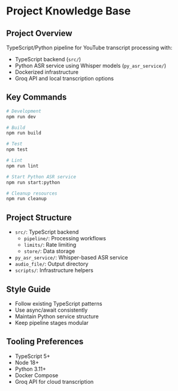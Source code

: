 # Project Knowledge Base

## Project Overview
TypeScript/Python pipeline for YouTube transcript processing with:
- TypeScript backend (`src/`)
- Python ASR service using Whisper models (`py_asr_service/`)
- Dockerized infrastructure
- Groq API and local transcription options

## Key Commands
```bash
# Development
npm run dev

# Build
npm run build

# Test
npm test

# Lint
npm run lint

# Start Python ASR service
npm run start:python

# Cleanup resources
npm run cleanup
```

## Project Structure
- `src/`: TypeScript backend
  - `pipeline/`: Processing workflows
  - `limits/`: Rate limiting
  - `store/`: Data storage
- `py_asr_service/`: Whisper-based ASR service
- `audio_file/`: Output directory
- `scripts/`: Infrastructure helpers

## Style Guide
- Follow existing TypeScript patterns
- Use async/await consistently
- Maintain Python service structure
- Keep pipeline stages modular

## Tooling Preferences
- TypeScript 5+
- Node 18+
- Python 3.11+
- Docker Compose
- Groq API for cloud transcription